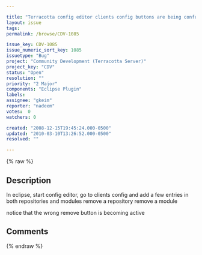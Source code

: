 ```yaml
---

title: "Terracotta config editor clients config buttons are being confused"
layout: issue
tags: 
permalink: /browse/CDV-1085

issue_key: CDV-1085
issue_numeric_sort_key: 1085
issuetype: "Bug"
project: "Community Development (Terracotta Server)"
project_key: "CDV"
status: "Open"
resolution: ""
priority: "2 Major"
components: "Eclipse Plugin"
labels: 
assignee: "gkeim"
reporter: "nadeem"
votes:  0
watchers: 0

created: "2008-12-15T19:45:24.000-0500"
updated: "2010-03-10T13:26:52.000-0500"
resolved: ""

---
```




{% raw %}



## Description

<div markdown="1" class="description">

In eclipse, start config editor, go to clients config and add a few entries in both repositories and modules
remove a repository
remove a module

notice that the wrong remove button is becoming active

</div>

## Comments



{% endraw %}
